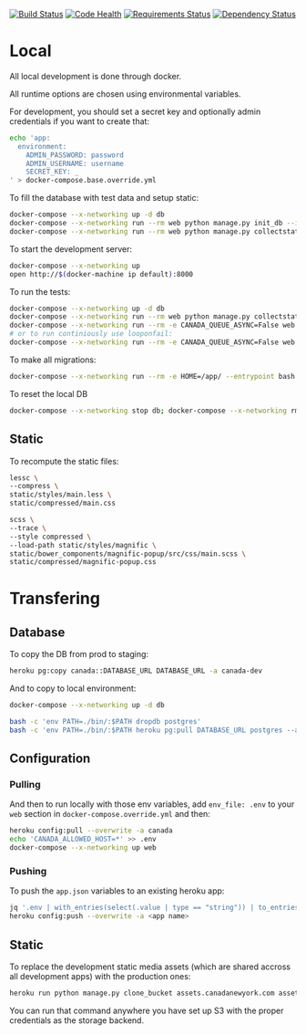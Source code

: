 [![Build Status](https://next.travis-ci.org/saulshanabrook/django-canadanewyork.svg?branch=master)](https://next.travis-ci.org/saulshanabrook/django-canadanewyork)
[![Code Health](https://landscape.io/github/saulshanabrook/django-canadanewyork/master/landscape.svg?style=flat)](https://landscape.io/github/saulshanabrook/django-canadanewyork/master)
[![Requirements Status](https://requires.io/github/saulshanabrook/django-canadanewyork/requirements.png?branch=master)](https://requires.io/github/saulshanabrook/django-canadanewyork/requirements/?branch=master)
[![Dependency Status](https://gemnasium.com/saulshanabrook/django-canadanewyork.svg)](https://gemnasium.com/saulshanabrook/django-canadanewyork)


# Local
All local development is done through docker.



All runtime options are chosen using environmental variables.

For development, you should set a secret key and optionally admin credentials
if you want to create that:

```bash
echo 'app:
  environment:
    ADMIN_PASSWORD: password
    ADMIN_USERNAME: username
    SECRET_KEY: _
' > docker-compose.base.override.yml
```

To fill the database with test data and setup static:

```bash
docker-compose --x-networking up -d db
docker-compose --x-networking run --rm web python manage.py init_db --init
docker-compose --x-networking run --rm web python manage.py collectstatic --noinput
```

To start the development server:

```bash
docker-compose --x-networking up
open http://$(docker-machine ip default):8000
```

To run the tests:

```bash
docker-compose --x-networking up -d db
docker-compose --x-networking run --rm web python manage.py collectstatic --noinput
docker-compose --x-networking run --rm -e CANADA_QUEUE_ASYNC=False web py.test
# or to run continiously use looponfail:
docker-compose --x-networking run --rm -e CANADA_QUEUE_ASYNC=False web py.test -f
```

To make all migrations:

```bash
docker-compose --x-networking run --rm -e HOME=/app/ --entrypoint bash web -c 'cd /app; eval $(cat /app/.profile.d/python.sh); python manage.py makemigrations artists books custompages exhibitions photos press updates'
```

To reset the local DB

```bash
docker-compose --x-networking stop db; docker-compose --x-networking rm -f db; docker-compose --x-networking up -d db
```


## Static

To recompute the static files:


```bash
lessc \
--compress \
static/styles/main.less \
static/compressed/main.css

scss \
--trace \
--style compressed \
--load-path static/styles/magnific \
static/bower_components/magnific-popup/src/css/main.scss \
static/compressed/magnific-popup.css
```

# Transfering

## Database

To copy the DB from prod to staging:


```bash
heroku pg:copy canada::DATABASE_URL DATABASE_URL -a canada-dev
```


And to copy to local environment:

```bash
docker-compose --x-networking up -d db

bash -c 'env PATH=./bin/:$PATH dropdb postgres'
bash -c 'env PATH=./bin/:$PATH heroku pg:pull DATABASE_URL postgres --app canada'
```

## Configuration

### Pulling

And then to run locally with those env variables, add `env_file: .env` to your
`web` section in `docker-compose.override.yml` and then:

```bash
heroku config:pull --overwrite -a canada
echo 'CANADA_ALLOWED_HOST=*' >> .env
docker-compose --x-networking up web
```

### Pushing
To push the `app.json` variables to an existing heroku app:


```bash
jq '.env | with_entries(select(.value | type == "string")) | to_entries | map("\(.key)=\(.value)") | join("\n")' -r app.json  > .env
heroku config:push --overwrite -a <app name>
```

## Static

To replace the development static media assets (which are shared accross
all development apps) with the production ones:

```bash
heroku run python manage.py clone_bucket assets.canadanewyork.com assets-dev.canadanewyork.com -a canada-development
```

You can run that command anywhere you have set up S3 with the proper credentials
as the storage backend.

